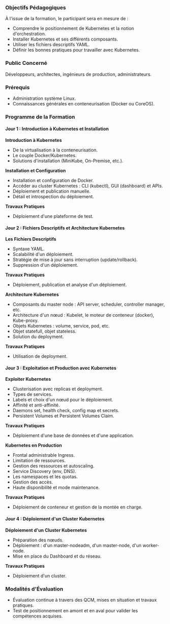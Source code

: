 ### Objectifs Pédagogiques
À l’issue de la formation, le participant sera en mesure de :
- Comprendre le positionnement de Kubernetes et la notion d'orchestration.
- Installer Kubernetes et ses différents composants.
- Utiliser les fichiers descriptifs YAML.
- Définir les bonnes pratiques pour travailler avec Kubernetes.

### Public Concerné
Développeurs, architectes, ingénieurs de production, administrateurs.

### Prérequis
- Administration système Linux.
- Connaissances générales en conteneurisation (Docker ou CoreOS).

### Programme de la Formation

#### Jour 1 : Introduction à Kubernetes et Installation

**Introduction à Kubernetes**
- De la virtualisation à la conteneurisation.
- Le couple Docker/Kubernetes.
- Solutions d'installation (MiniKube, On-Premise, etc.).

**Installation et Configuration**
- Installation et configuration de Docker.
- Accéder au cluster Kubernetes : CLI (kubectl), GUI (dashboard) et APIs.
- Déploiement et publication manuelle.
- Détail et introspection du déploiement.

**Travaux Pratiques**
- Déploiement d'une plateforme de test.

#### Jour 2 : Fichiers Descriptifs et Architecture Kubernetes

**Les Fichiers Descriptifs**
- Syntaxe YAML.
- Scalabilité d'un déploiement.
- Stratégie de mise à jour sans interruption (update/rollback).
- Suppression d'un déploiement.

**Travaux Pratiques**
- Déploiement, publication et analyse d'un déploiement.

**Architecture Kubernetes**
- Composants du master node : API server, scheduler, controller manager, etc.
- Architecture d'un nœud : Kubelet, le moteur de conteneur (docker), Kube-proxy.
- Objets Kubernetes : volume, service, pod, etc.
- Objet statefull, objet stateless.
- Solution du deployment.

**Travaux Pratiques**
- Utilisation de deployment.

#### Jour 3 : Exploitation et Production avec Kubernetes

**Exploiter Kubernetes**
- Clusterisation avec replicas et deployment.
- Types de services.
- Labels et choix d'un nœud pour le déploiement.
- Affinité et anti-affinité.
- Daemons set, health check, config map et secrets.
- Persistent Volumes et Persistent Volumes Claim.

**Travaux Pratiques**
- Déploiement d'une base de données et d'une application.

**Kubernetes en Production**
- Frontal administrable Ingress.
- Limitation de ressources.
- Gestion des ressources et autoscaling.
- Service Discovery (env, DNS).
- Les namespaces et les quotas.
- Gestion des accès.
- Haute disponibilité et mode maintenance.

**Travaux Pratiques**
- Déploiement de conteneur et gestion de la montée en charge.

#### Jour 4 : Déploiement d'un Cluster Kubernetes

**Déploiement d'un Cluster Kubernetes**
- Préparation des nœuds.
- Déploiement : d'un master-nodeadm, d'un master-node, d'un worker-node.
- Mise en place du Dashboard et du réseau.

**Travaux Pratiques**
- Déploiement d'un cluster.

### Modalités d'Évaluation
- Évaluation continue à travers des QCM, mises en situation et travaux pratiques.
- Test de positionnement en amont et en aval pour valider les compétences acquises.
